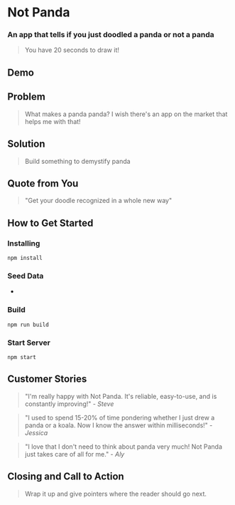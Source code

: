 # Not Panda #

### An app that tells if you just doodled a panda or not a panda ###
  > You have 20 seconds to draw it!
  
## Demo ##
 

## Problem ##
  > What makes a panda panda? I wish there's an app on the market that helps me with that!

## Solution ##
  > Build something to demystify panda

## Quote from You ##
  > "Get your doodle recognized in a whole new way"

## How to Get Started ##
  ### Installing
```npm install```
 ### Seed Data
 - 
 
 ### Build
```npm run build```

### Start Server
```npm start```

## Customer Stories ##
  > "I'm really happy with Not Panda. It's reliable, easy-to-use, and is constantly improving!" - *Steve*
  
  > "I used to spend 15-20% of time pondering whether I just drew a panda or a koala. Now I know the answer within milliseconds!" - *Jessica*
  
  > "I love that I don't need to think about panda very much! Not Panda just takes care of all for me." - *Aly*

## Closing and Call to Action ##
  > Wrap it up and give pointers where the reader should go next.
